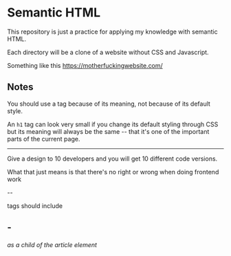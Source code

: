 # Semantic HTML


This repository is just a practice for applying my knowledge with semantic HTML.


Each directory will be a clone of a website without CSS and Javascript.

Something like this https://motherfuckingwebsite.com/


## Notes

You should use a tag because of its meaning, not because of its default style.

An `h1` tag can look very small if you change its default styling through CSS but its meaning will
always be the same -- that it's one of the important parts of the current page.


---


Give a design to 10 developers and you will get 10 different code versions.

What that just means is that there's no right or wrong when doing frontend work


--

<article> tags should include <h1>-<h6> as a child of the article element
